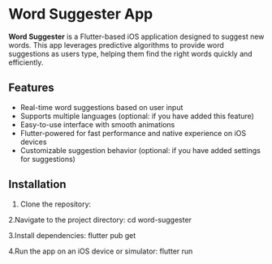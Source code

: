 # Word Suggester App

**Word Suggester** is a Flutter-based iOS application designed to suggest new words. This app leverages predictive algorithms to provide word suggestions as users type, helping them find the right words quickly and efficiently.

## Features

- Real-time word suggestions based on user input
- Supports multiple languages (optional: if you have added this feature)
- Easy-to-use interface with smooth animations
- Flutter-powered for fast performance and native experience on iOS devices
- Customizable suggestion behavior (optional: if you have added settings for suggestions)

## Installation

1. Clone the repository:
   
2.Navigate to the project directory:
cd word-suggester

3.Install dependencies:
flutter pub get

4.Run the app on an iOS device or simulator:
flutter run

